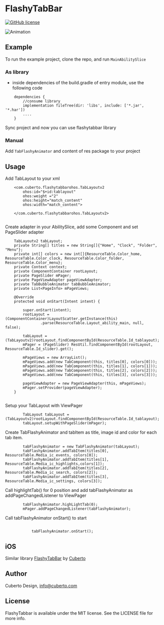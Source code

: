 # FlashyTabBar

[![GitHub license](https://img.shields.io/badge/license-MIT-lightgrey.svg)](https://raw.githubusercontent.com/Cuberto/flashy-tabbar-android/master/LICENSE)

![Animation](https://raw.githubusercontent.com/Cuberto/flashy-tabbar-android/master/Screenshots/animation.gif)


## Example

To run the example project, clone the repo, and run `MainAbilitySlice`


### As library

- inside dependencies of the build.gradle of entry module, use the following code
```
    dependencies {
        //consume library
        implementation fileTree(dir: 'libs', include: ['*.jar', '*.har'])
        ....
    }
```
Sync project and now you can use flashytabbar library

### Manual

Add `TabFlashyAnimator` and content of res package to your project

## Usage

Add TabLayout to your xml

```
    <com.cuberto.flashytabbarohos.TabLayoutv2
        ohos:id="$+id:tablayout"
        ohos:weight ="2"
        ohos:height="match_content"
        ohos:width="match_content">

    </com.cuberto.flashytabbarohos.TabLayoutv2>
        
```

Create adapter in your AbilitySlice, add some Component and set PageSlider adapter
```
    TabLayoutv2 tabLayout;
    private String[] titles = new String[]{"Home", "Clock", "Folder", "Menu"};
    private int[] colors = new int[]{ResourceTable.Color_home, ResourceTable.Color_clock, ResourceTable.Color_folder, ResourceTable.Color_menu};
    private Context context;
    private ComponentContainer rootLayout;
    private PageSlider mPager;
    private PageViewAdapter pageViewAdapter;
    private TabBubbleAnimator tabBubbleAnimator;
    private List<PageInfo> mPageViews;

    @Override
    protected void onStart(Intent intent) {

        super.onStart(intent);
        rootLayout = (ComponentContainer)LayoutScatter.getInstance(this)
                .parse(ResourceTable.Layout_ability_main, null, false);

        tabLayout = (TabLayoutv2)rootLayout.findComponentById(ResourceTable.Id_tablayout);
        mPager = (PageSlider) ResUtil.findComponentById(rootLayout, ResourceTable.Id_slider).get();

        mPageViews = new ArrayList();
        mPageViews.add(new TabComponent(this, titles[0], colors[0]));
        mPageViews.add(new TabComponent(this, titles[1], colors[1]));
        mPageViews.add(new TabComponent(this, titles[2], colors[2]));
        mPageViews.add(new TabComponent(this, titles[3], colors[3]));

        pageViewAdapter = new PageViewAdapter(this, mPageViews);
        mPager.setProvider(pageViewAdapter);
    }


```

Setup your TabLayout with ViewPager
```
        TabLayout tabLayout = (TabLayoutv2)rootLayout.findComponentById(ResourceTable.Id_tablayout);
        tabLayout.setupWithPageSlider(mPager);
```

Create TabFlashyAnimator and tabItem as title, image id and color for each tab item. 
```
        tabFlashyAnimator = new TabFlashyAnimator(tabLayout);
        tabFlashyAnimator.addTabItem(titles[0], ResourceTable.Media_ic_events, colors[0]);
        tabFlashyAnimator.addTabItem(titles[1], ResourceTable.Media_ic_highlights,colors[1]);
        tabFlashyAnimator.addTabItem(titles[2], ResourceTable.Media_ic_search, colors[2]);
        tabFlashyAnimator.addTabItem(titles[3], ResourceTable.Media_ic_settings, colors[3]);

```
Call highlightTab() for 0 position and add tabFlashyAnimator as addPageChangedListener to ViewPager
```
        tabFlashyAnimator.highLightTab(0);
        mPager.addPageChangedListener(tabFlashyAnimator);
```



Call tabFlashyAnimator onStart() to start 
```

            tabFlashyAnimator.onStart();

```

## iOS

Similar library [FlashyTabBar](https://github.com/Cuberto/flashy-tabbar) by [Cuberto](https://github.com/Cuberto)

## Author

Cuberto Design, info@cuberto.com

## License

FlashyTabbar is available under the MIT license. See the LICENSE file for more info.
